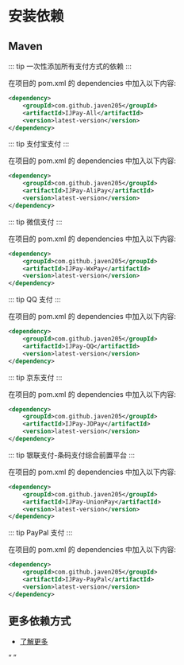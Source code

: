 # 安装依赖

## Maven

::: tip
一次性添加所有支付方式的依赖
:::

在项目的 pom.xml 的 dependencies 中加入以下内容:

```xml
<dependency>
    <groupId>com.github.javen205</groupId>
    <artifactId>IJPay-All</artifactId>
    <version>latest-version</version>
</dependency>
```   

::: tip
支付宝支付
:::

在项目的 pom.xml 的 dependencies 中加入以下内容:

```xml
<dependency>
    <groupId>com.github.javen205</groupId>
    <artifactId>IJPay-AliPay</artifactId>
    <version>latest-version</version>
</dependency>
```      

::: tip
微信支付
:::

在项目的 pom.xml 的 dependencies 中加入以下内容:

```xml
<dependency>
    <groupId>com.github.javen205</groupId>
    <artifactId>IJPay-WxPay</artifactId>
    <version>latest-version</version>
</dependency>
```  

::: tip
QQ 支付
:::

在项目的 pom.xml 的 dependencies 中加入以下内容:

```xml
<dependency>
    <groupId>com.github.javen205</groupId>
    <artifactId>IJPay-QQ</artifactId>
    <version>latest-version</version>
</dependency>
``` 

::: tip
京东支付
:::

在项目的 pom.xml 的 dependencies 中加入以下内容:

```xml
<dependency>
    <groupId>com.github.javen205</groupId>
    <artifactId>IJPay-JDPay</artifactId>
    <version>latest-version</version>
</dependency>
```    

::: tip
银联支付-条码支付综合前置平台
:::

在项目的 pom.xml 的 dependencies 中加入以下内容:

```xml
<dependency>
    <groupId>com.github.javen205</groupId>
    <artifactId>IJPay-UnionPay</artifactId>
    <version>latest-version</version>
</dependency>
```  


::: tip
PayPal 支付
:::

在项目的 pom.xml 的 dependencies 中加入以下内容:

```xml
<dependency>
    <groupId>com.github.javen205</groupId>
    <artifactId>IJPay-PayPal</artifactId>
    <version>latest-version</version>
</dependency>
```     

## 更多依赖方式

- [了解更多](https://search.maven.org/search?q=IJPay)


<script>
// export default {
//   mounted () {
//     let xmlHttp = new XMLHttpRequest();
//     xmlHttp.open("GET", "https://img.shields.io/maven-central/v/com.github.javen205/IJPay.json", false);
//     xmlHttp.send(null);
//     let versionInfo = JSON.parse(xmlHttp.responseText).value.replace('v', '');
//     let codeNodeList = document.querySelectorAll('code');
//     for (let i = 0; i < codeNodeList.length; i++) {
//         codeNodeList[i].innerHTML = codeNodeList[i].innerHTML.replace('latest-version', versionInfo);
//     }
//   }
// }
</script>

<Q url="tencent://message/?uin=572839485&Site=%E5%AE%A2%E6%9C%8D&Menu=yes" />
